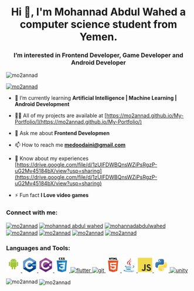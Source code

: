 <h1 align="center">Hi 👋, I'm Mohannad Abdul Wahed a computer science student from Yemen.</h1>
<h3 align="center">I’m interested in Frontend Developer, Game Developer and Android Developer</h3>

<p align="left"> <img src="https://komarev.com/ghpvc/?username=mo2annad&label=Profile%20views&color=0e75b6&style=flat" alt="mo2annad" /> </p>

<p align="left"> <a href="https://github.com/ryo-ma/github-profile-trophy"><img src="https://github-profile-trophy.vercel.app/?username=mo2annad" alt="mo2annad" /></a> </p>

- 🌱 I’m currently learning **Artificial Intelligence | Machine Learning | Android Development**

- 👨‍💻 All of my projects are available at [https://mo2annad.github.io/My-Portfolio/](https://mo2annad.github.io/My-Portfolio/)

- 💬 Ask me about **Frontend Developmen**

- 📫 How to reach me **medoodaini@gmail.com**

- 📄 Know about my experiences [https://drive.google.com/file/d/1zUlFDWBQnsWZiPsRgzP-uG2Mv45184bX/view?usp=sharing](https://drive.google.com/file/d/1zUlFDWBQnsWZiPsRgzP-uG2Mv45184bX/view?usp=sharing)

- ⚡ Fun fact **I Love video games**

<h3 align="left">Connect with me:</h3>
<p align="left">
<a href="https://twitter.com/mo2annad" target="blank"><img align="center" src="https://raw.githubusercontent.com/rahuldkjain/github-profile-readme-generator/master/src/images/icons/Social/twitter.svg" alt="mo2annad" height="30" width="40" /></a>
<a href="https://linkedin.com/in/mohannad abdul wahed" target="blank"><img align="center" src="https://raw.githubusercontent.com/rahuldkjain/github-profile-readme-generator/master/src/images/icons/Social/linked-in-alt.svg" alt="mohannad abdul wahed" height="30" width="40" /></a>
<a href="https://kaggle.com/mohannadabdulwahed" target="blank"><img align="center" src="https://raw.githubusercontent.com/rahuldkjain/github-profile-readme-generator/master/src/images/icons/Social/kaggle.svg" alt="mohannadabdulwahed" height="30" width="40" /></a>
<a href="https://fb.com/mo2annad" target="blank"><img align="center" src="https://raw.githubusercontent.com/rahuldkjain/github-profile-readme-generator/master/src/images/icons/Social/facebook.svg" alt="mo2annad" height="30" width="40" /></a>
<a href="https://instagram.com/mo2annad" target="blank"><img align="center" src="https://raw.githubusercontent.com/rahuldkjain/github-profile-readme-generator/master/src/images/icons/Social/instagram.svg" alt="mo2annad" height="30" width="40" /></a>
<a href="https://www.youtube.com/c/mo2annad" target="blank"><img align="center" src="https://raw.githubusercontent.com/rahuldkjain/github-profile-readme-generator/master/src/images/icons/Social/youtube.svg" alt="mo2annad" height="30" width="40" /></a>
<a href="https://discord.gg/mo2annad" target="blank"><img align="center" src="https://raw.githubusercontent.com/rahuldkjain/github-profile-readme-generator/master/src/images/icons/Social/discord.svg" alt="mo2annad" height="30" width="40" /></a>
</p>

<h3 align="left">Languages and Tools:</h3>
<p align="left"> <a href="https://developer.android.com" target="_blank" rel="noreferrer"> <img src="https://raw.githubusercontent.com/devicons/devicon/master/icons/android/android-original-wordmark.svg" alt="android" width="40" height="40"/> </a> <a href="https://www.w3schools.com/cpp/" target="_blank" rel="noreferrer"> <img src="https://raw.githubusercontent.com/devicons/devicon/master/icons/cplusplus/cplusplus-original.svg" alt="cplusplus" width="40" height="40"/> </a> <a href="https://www.w3schools.com/cs/" target="_blank" rel="noreferrer"> <img src="https://raw.githubusercontent.com/devicons/devicon/master/icons/csharp/csharp-original.svg" alt="csharp" width="40" height="40"/> </a> <a href="https://www.w3schools.com/css/" target="_blank" rel="noreferrer"> <img src="https://raw.githubusercontent.com/devicons/devicon/master/icons/css3/css3-original-wordmark.svg" alt="css3" width="40" height="40"/> </a> <a href="https://flutter.dev" target="_blank" rel="noreferrer"> <img src="https://www.vectorlogo.zone/logos/flutterio/flutterio-icon.svg" alt="flutter" width="40" height="40"/> </a> <a href="https://git-scm.com/" target="_blank" rel="noreferrer"> <img src="https://www.vectorlogo.zone/logos/git-scm/git-scm-icon.svg" alt="git" width="40" height="40"/> </a> <a href="https://www.w3.org/html/" target="_blank" rel="noreferrer"> <img src="https://raw.githubusercontent.com/devicons/devicon/master/icons/html5/html5-original-wordmark.svg" alt="html5" width="40" height="40"/> </a> <a href="https://www.java.com" target="_blank" rel="noreferrer"> <img src="https://raw.githubusercontent.com/devicons/devicon/master/icons/java/java-original.svg" alt="java" width="40" height="40"/> </a> <a href="https://developer.mozilla.org/en-US/docs/Web/JavaScript" target="_blank" rel="noreferrer"> <img src="https://raw.githubusercontent.com/devicons/devicon/master/icons/javascript/javascript-original.svg" alt="javascript" width="40" height="40"/> </a> <a href="https://www.python.org" target="_blank" rel="noreferrer"> <img src="https://raw.githubusercontent.com/devicons/devicon/master/icons/python/python-original.svg" alt="python" width="40" height="40"/> </a> <a href="https://unity.com/" target="_blank" rel="noreferrer"> <img src="https://www.vectorlogo.zone/logos/unity3d/unity3d-icon.svg" alt="unity" width="40" height="40"/> </a> </p>

<p><img align="left" src="https://github-readme-stats.vercel.app/api/top-langs?username=mo2annad&show_icons=true&locale=en&layout=compact" alt="mo2annad" /></p>

<p>&nbsp;<img align="center" src="https://github-readme-stats.vercel.app/api?username=mo2annad&show_icons=true&locale=en" alt="mo2annad" /></p>
